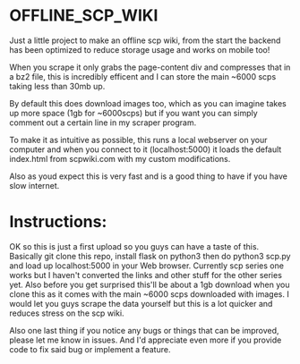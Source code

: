 # OFFLINE_SCP_WIKI
Just a little project to make an offline scp wiki, from the start the backend has been optimized to reduce storage usage and works on mobile too!

When you scrape it only grabs the page-content div and compresses that in a bz2 file, this is incredibly efficent and I can store the main ~6000 scps taking less than 30mb up.

By default this does download images too, which as you can imagine takes up more space (1gb for ~6000scps) but if you want you can simply comment out a certain line in my scraper program.

To make it as intuitive as possible, this runs a local webserver on your computer and when you connect to it (localhost:5000) it loads the default index.html from scpwiki.com with my custom modifications.

Also as youd expect this is very fast and is a good thing to have if you have slow internet.

# Instructions:

OK so this is just a first upload so you guys can have a taste of this. Basically git clone this repo, install flask on python3 then do python3 scp.py and load up localhost:5000 in your Web browser. Currently scp series one works but I haven't converted the links and other stuff for the other series yet. Also before you get surprised this'll be about a 1gb download when you clone this as it comes with the main ~6000 scps downloaded with images. I would let you guys scrape the data yourself but this is a lot quicker and reduces stress on the scp wiki.

Also one last thing if you notice any bugs or things that can be improved, please let me know in issues. And I'd appreciate even more if you provide code to fix said bug or implement a feature. 
